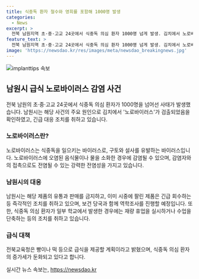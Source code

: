 ```yaml
---
title: 식중독 환자 철수와 영희를 포함해 1000명 발생
categories:
  - News
excerpt: >
  전북 남원지역 초·중·고교 24곳에서 식중독 의심 환자 1000명 넘게 발생. 김치에서 노로바이러스 검출로 인해 유통과 판매 금지 및 회수 진행. 노로바이러스는 구토와 설사를 유발하며 전염성 높음. 재난안전대책본부 가동 중이며 의심 환자 증가세 둔화된 것으로 보임. 800여 명 사라진 증상 소강 의미 있음.
feature_text: >
  전북 남원지역 초·중·고교 24곳에서 식중독 의심 환자 1000명 넘게 발생. 김치에서 노로바이러스 검출로 인해 유통과 판매 금지 및 회수 진행. 노로바이러스는 구토와 설사를 유발하며 전염성 높음. 재난안전대책본부 가동 중이며 의심 환자 증가세 둔화된 것으로 보임. 800여 명 사라진 증상 소강 의미 있음.
image: 'https://newsdao.kr/res/images/meta/newsdao_breakingnews.jpg'
---
```


<p><img src="https://newsdao.kr/res/images/meta/newsdao_breakingnews.jpg" alt="implanttips 속보" /></p>

<h2 data-ke-size="size26">남원시 급식 노로바이러스 감염 사건</h2>

<p data-ke-size="size16">전북 남원의 초·중·고교 24곳에서 식중독 의심 환자가 1000명을 넘어선 사태가 발생했습니다. 남원시는 해당 사건의 주요 원인으로 김치에서 '노로바이러스'가 검출되었음을 확인하였고, 긴급 대응 조치를 취하고 있습니다.</p>

<h3><b>노로바이러스란?</b></h3>

<p data-ke-size="size16">노로바이러스는 식중독을 일으키는 바이러스로, 구토와 설사를 유발하는 바이러스입니다. 노로바이러스에 오염된 음식물이나 물을 소화한 경우에 감염될 수 있으며, 감염자와의 접촉으로도 전염될 수 있는 강력한 전염성을 가지고 있습니다.</p>

<h3><b>남원시의 대응</b></h3>

<p data-ke-size="size16">남원시는 해당 제품의 유통과 판매를 금지하고, 이미 시중에 팔린 제품은 긴급 회수하는 등 즉각적인 조치를 취하고 있으며, 보건 당국과 함께 역학조사를 진행할 예정입니다. 또한, 식중독 의심 환자가 일부 학교에서 발생한 경우에는 재량 휴업을 실시하거나 수업을 단축하는 등의 조치를 취하고 있습니다.</p>

<h3><b>급식 대책</b></h3>

<p data-ke-size="size16">전북교육청은 빵이나 떡 등으로 급식을 제공할 계획이라고 밝혔으며, 식중독 의심 환자의 증가세가 둔화되고 있다고 합니다.</p>
실시간 뉴스 속보는, <a href="https://newsdao.kr" rel="dofollow">https://newsdao.kr</a>


